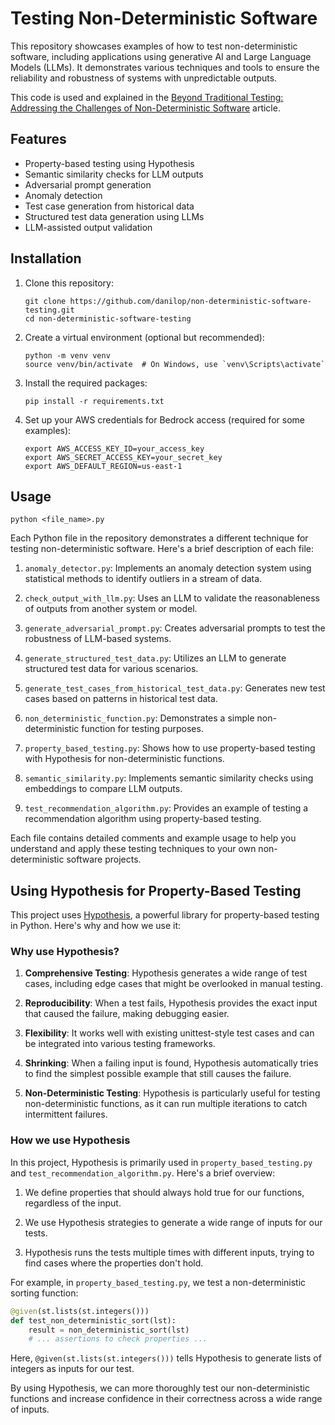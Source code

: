 # Testing Non-Deterministic Software

This repository showcases examples of how to test non-deterministic software, including applications using generative AI and Large Language Models (LLMs). It demonstrates various techniques and tools to ensure the reliability and robustness of systems with unpredictable outputs.

This code is used and explained in the [Beyond Traditional Testing: Addressing the Challenges of Non-Deterministic Software](https://dev.to/danilop/) article.

## Features

- Property-based testing using Hypothesis
- Semantic similarity checks for LLM outputs
- Adversarial prompt generation
- Anomaly detection
- Test case generation from historical data
- Structured test data generation using LLMs
- LLM-assisted output validation

## Installation

1. Clone this repository:
   ```
   git clone https://github.com/danilop/non-deterministic-software-testing.git
   cd non-deterministic-software-testing
   ```

2. Create a virtual environment (optional but recommended):
   ```
   python -m venv venv
   source venv/bin/activate  # On Windows, use `venv\Scripts\activate`
   ```

3. Install the required packages:
   ```
   pip install -r requirements.txt
   ```

4. Set up your AWS credentials for Bedrock access (required for some examples):
   ```
   export AWS_ACCESS_KEY_ID=your_access_key
   export AWS_SECRET_ACCESS_KEY=your_secret_key
   export AWS_DEFAULT_REGION=us-east-1
   ```

## Usage

```
python <file_name>.py
```

Each Python file in the repository demonstrates a different technique for testing non-deterministic software. Here's a brief description of each file:

1. `anomaly_detector.py`: Implements an anomaly detection system using statistical methods to identify outliers in a stream of data.

2. `check_output_with_llm.py`: Uses an LLM to validate the reasonableness of outputs from another system or model.

3. `generate_adversarial_prompt.py`: Creates adversarial prompts to test the robustness of LLM-based systems.

4. `generate_structured_test_data.py`: Utilizes an LLM to generate structured test data for various scenarios.

5. `generate_test_cases_from_historical_test_data.py`: Generates new test cases based on patterns in historical test data.

6. `non_deterministic_function.py`: Demonstrates a simple non-deterministic function for testing purposes.

7. `property_based_testing.py`: Shows how to use property-based testing with Hypothesis for non-deterministic functions.

8. `semantic_similarity.py`: Implements semantic similarity checks using embeddings to compare LLM outputs.

9. `test_recommendation_algorithm.py`: Provides an example of testing a recommendation algorithm using property-based testing.

Each file contains detailed comments and example usage to help you understand and apply these testing techniques to your own non-deterministic software projects.

## Using Hypothesis for Property-Based Testing

This project uses [Hypothesis](https://hypothesis.works/), a powerful library for property-based testing in Python. Here's why and how we use it:

### Why use Hypothesis?

1. **Comprehensive Testing**: Hypothesis generates a wide range of test cases, including edge cases that might be overlooked in manual testing.

2. **Reproducibility**: When a test fails, Hypothesis provides the exact input that caused the failure, making debugging easier.

3. **Flexibility**: It works well with existing unittest-style test cases and can be integrated into various testing frameworks.

4. **Shrinking**: When a failing input is found, Hypothesis automatically tries to find the simplest possible example that still causes the failure.

5. **Non-Deterministic Testing**: Hypothesis is particularly useful for testing non-deterministic functions, as it can run multiple iterations to catch intermittent failures.

### How we use Hypothesis

In this project, Hypothesis is primarily used in `property_based_testing.py` and `test_recommendation_algorithm.py`. Here's a brief overview:

1. We define properties that should always hold true for our functions, regardless of the input.

2. We use Hypothesis strategies to generate a wide range of inputs for our tests.

3. Hypothesis runs the tests multiple times with different inputs, trying to find cases where the properties don't hold.

For example, in `property_based_testing.py`, we test a non-deterministic sorting function:

```python
@given(st.lists(st.integers()))
def test_non_deterministic_sort(lst):
    result = non_deterministic_sort(lst)
    # ... assertions to check properties ...
```

Here, `@given(st.lists(st.integers()))` tells Hypothesis to generate lists of integers as inputs for our test.

By using Hypothesis, we can more thoroughly test our non-deterministic functions and increase confidence in their correctness across a wide range of inputs.
